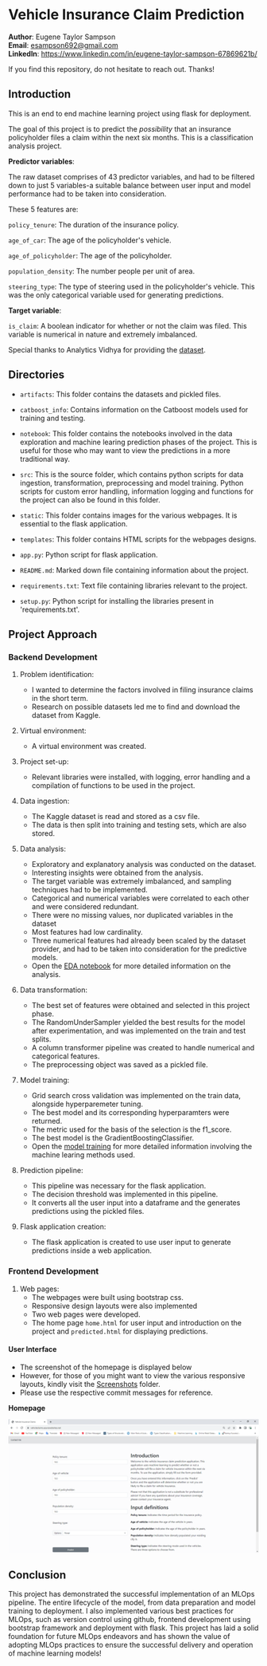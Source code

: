 # Vehicle Insurance Claim Prediction

**Author**: Eugene Taylor Sampson <br />
**Email**: esampson692@gmail.com <br />
**LinkedIn**: https://www.linkedin.com/in/eugene-taylor-sampson-67869621b/ <br />

If you find this repository, do not hesitate to reach out. Thanks! 

## Introduction

This is an end to end machine learning project using flask for deployment.

The goal of this project is to predict the *possibility* that an insurance policyholder files a claim within the next six months. This is a classification analysis project.

**Predictor variables**:

The raw dataset comprises of 43 predictor variables, and had to be filtered down to just 5 variables-a suitable balance between user input and model performance had to be taken into consideration.

These 5 features are:

`policy_tenure`: The duration of the insurance policy.

`age_of_car`: The age of the policyholder's vehicle.

`age_of_policyholder`: The age of the policyholder.

`population_density`: The number people per unit of area.

`steering_type`: The type of steering used in the policyholder's vehicle. This was the only categorical variable used for generating predictions.

**Target variable**:

`is_claim`: A boolean indicator for whether or not the claim was filed. This variable is numerical in nature and extremely imbalanced. 

Special thanks to Analytics Vidhya for providing the [dataset](https://www.kaggle.com/datasets/avikumart/analytics-vidhya-nov22-insurance-claims-dataset).

## Directories

- `artifacts`: This folder contains the datasets and pickled files.

- `catboost_info`: Contains information on the Catboost models used for training and testing.

- `notebook`: This folder contains the notebooks involved in the data exploration and machine learing prediction phases of the project. This is useful for those who may want to view the predictions in a more traditional way.

- `src`: This is the source folder, which contains python scripts for data ingestion, transformation, preprocessing and model training. Python scripts for custom error handling, information logging and functions for the project can also be found in this folder. 

- `static`: This folder contains images for the various webpages. It is essential to the flask application.

- `templates`: This folder contains HTML scripts for the webpages designs.

- `app.py`: Python script for flask application.

- `README.md`: Marked down file containing information about the project. 

- `requirements.txt`: Text file containing libraries relevant to the project.

- `setup.py`: Python script for installing the libraries present in 'requirements.txt'.

## Project Approach

### Backend Development

1. Problem identification:
    - I wanted to determine the factors involved in filing insurance claims in the short term.
    - Research on possible datasets led me to find and download the dataset from Kaggle.

2. Virtual environment:
    - A virtual environment was created.

3. Project set-up:
    - Relevant libraries were installed, with logging, error handling and a compilation of functions to be used in the project.

4. Data ingestion:
    - The Kaggle dataset is read and stored as a csv file.
    - The data is then split into training and testing sets, which are also stored.

5. Data analysis:
    - Exploratory and explanatory analysis was conducted on the dataset.
    - Interesting insights were obtained from the analysis.
    - The target variable was extremely imbalanced, and sampling techniques had to be implemented.
    - Categorical and numerical variables were correlated to each other and were considered redundant.
    - There were no missing values, nor duplicated variables in the dataset
    - Most features had low cardinality.
    - Three numerical features had already been scaled by the dataset provider, and had to be taken into consideration for the predictive models.
    - Open the [EDA notebook](./notebook/EDA.ipynb) for more detailed information on the analysis.

6. Data transformation:
    - The best set of features were obtained and selected in this project phase.
    - The RandomUnderSampler yielded the best results for the model after experimentation, and was implemented on the train and test splits.
    - A column transformer pipeline was created to handle numerical and categorical features.
    - The preprocessing object was saved as a pickled file.

7. Model training:
    - Grid search cross validation was implemented on the train data, alongside hyperparemeter tuning.
    - The best model and its corresponding hyperparamters were returned.
    - The metric used for the basis of the selection is the f1_score.
    - The best model is the GradientBoostingClassifier.
    - Open the [model training](./notebook/model_training.ipynb) for more detailed information involving the machine learing methods used.

8. Prediction pipeline:
    - This pipeline was necessary for the flask application. 
    - The decision threshold was implemented in this pipeline.
    - It converts all the user input into a dataframe and the generates predictions using the pickled files.

9. Flask application creation:
    - The flask application is created to use user input to generate predictions inside a web application.

### Frontend Development

1. Web pages:
    - The webpages were built using bootstrap css.
    - Responsive design layouts were also implemented
    - Two web pages were developed.
    - The home page `home.html` for user input and introduction on the project and `predicted.html` for displaying predictions.

#### User Interface

- The screenshot of the homepage is displayed below
- However, for those of you might want to view the various responsive layouts, kindly visit the [Screenshots](./Screenshots/) folder.
- Please use the respective commit messages for reference.

**Homepage**

![HomepageUI](./Screenshots/home_laptop.png)

## Conclusion

This project has demonstrated the successful implementation of an MLOps pipeline. The entire lifecycle of the model, from data preparation and model training to deployment. I also implemented various best practices for MLOps, such as version control using github, frontend development using bootstrap framework and deployment with flask. This project has laid a solid foundation for future MLOps endeavors and has shown the value of adopting MLOps practices to ensure the successful delivery and operation of machine learning models! 